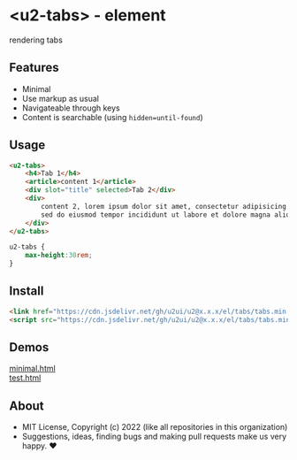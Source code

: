 # &lt;u2-tabs&gt; - element
rendering tabs

## Features

- Minimal
- Use markup as usual
- Navigateable through keys
- Content is searchable (using `hidden=until-found`)

## Usage

```html
<u2-tabs>
    <h4>Tab 1</h4>
    <article>content 1</article>
    <div slot="title" selected>Tab 2</div>
    <div>
        content 2, lorem ipsum dolor sit amet, consectetur adipisicing elit
        sed do eiusmod tempor incididunt ut labore et dolore magna aliqua.
    </div>
</u2-tabs>
```

```css
u2-tabs {
    max-height:30rem;
}
```

## Install

```html
<link href="https://cdn.jsdelivr.net/gh/u2ui/u2@x.x.x/el/tabs/tabs.min.css" rel=stylesheet>
<script src="https://cdn.jsdelivr.net/gh/u2ui/u2@x.x.x/el/tabs/tabs.min.js" type=module async></script>
```

## Demos

[minimal.html](http://gcdn.li/u2ui/u2@main/el/tabs/tests/minimal.html)  
[test.html](http://gcdn.li/u2ui/u2@main/el/tabs/tests/test.html)  

## About

- MIT License, Copyright (c) 2022 <u2> (like all repositories in this organization) <br>
- Suggestions, ideas, finding bugs and making pull requests make us very happy. ♥

